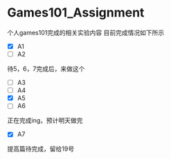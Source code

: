 # Games101_Assignment
个人games101完成的相关实验内容
目前完成情况如下所示

- [x] A1
- [ ] A2

待5，6，7完成后，来做这个

- [ ] A3
- [ ] A4
- [x] A5
- [ ] A6

正在完成ing，预计明天做完

- [x] A7

提高篇待完成，留给19号